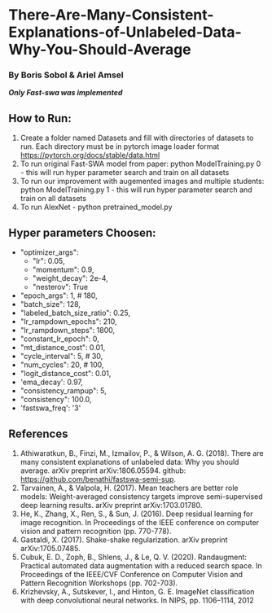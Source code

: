 # There-Are-Many-Consistent-Explanations-of-Unlabeled-Data-Why-You-Should-Average
### By Boris Sobol & Ariel Amsel
***Only Fast-swa was implemented***

## How to Run:
1. Create a folder named Datasets and fill with directories of datasets to run. Each directory must be in pytorch image loader format https://pytorch.org/docs/stable/data.html
2. To run original Fast-SWA model from paper: python ModelTraining.py 0 - this will run hyper parameter search and train on all datasets
3. To run our improvement with augemented images and multiple students: python ModelTraining.py 1 - this will run hyper parameter search and train on all datasets
4. To run AlexNet - python pretrained_model.py


## Hyper parameters Choosen:
- "optimizer_args":
  - "lr": 0.05,
  - "momentum": 0.9,
  - "weight_decay": 2e-4,
  - "nesterov": True 
- "epoch_args": 1,  # 180,
- "batch_size": 128,
- "labeled_batch_size_ratio": 0.25,
- "lr_rampdown_epochs": 210,
- "lr_rampdown_steps": 1800,
- "constant_lr_epoch": 0,
- "mt_distance_cost": 0.01,
- "cycle_interval": 5,  # 30,
- "num_cycles": 20,  # 100,
- "logit_distance_cost": 0.01,
- 'ema_decay': 0.97,
- "consistency_rampup": 5,
- "consistency": 100.0,
- 'fastswa_freq': '3'

## References
1. Athiwaratkun, B., Finzi, M., Izmailov, P., & Wilson, A. G. (2018). There are many consistent explanations of unlabeled data: Why you should average. arXiv preprint arXiv:1806.05594.  github: https://github.com/benathi/fastswa-semi-sup.
2. Tarvainen, A., & Valpola, H. (2017). Mean teachers are better role models: Weight-averaged consistency targets improve semi-supervised deep learning results. arXiv preprint arXiv:1703.01780.
3. He, K., Zhang, X., Ren, S., & Sun, J. (2016). Deep residual learning for image recognition. In Proceedings of the IEEE conference on computer vision and pattern recognition (pp. 770-778).
4. Gastaldi, X. (2017). Shake-shake regularization. arXiv preprint arXiv:1705.07485.
5. Cubuk, E. D., Zoph, B., Shlens, J., & Le, Q. V. (2020). Randaugment: Practical automated data augmentation with a reduced search space. In Proceedings of the IEEE/CVF Conference on Computer Vision and Pattern Recognition Workshops (pp. 702-703).
6. Krizhevsky, A., Sutskever, I., and Hinton, G. E. ImageNet classification 
with deep convolutional neural networks. In NIPS, pp. 1106–1114, 2012
